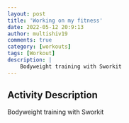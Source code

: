 ```yaml
---
layout: post
title: 'Working on my fitness'
date: 2022-05-12 20:9:13
author: multishiv19
comments: true
category: [workouts]
tags: [Workout]
description: |
    Bodyweight training with Sworkit
---
```



## Activity Description
Bodyweight training with Sworkit


<div width='100%' class='strava-embed-placeholder' data-embed-type='activity' data-embed-id='7129005709'></div>
<script src='https://strava-embeds.com/embed.js'></script>
